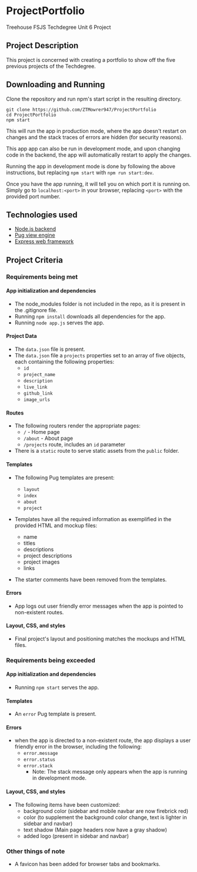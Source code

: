 # ProjectPortfolio
Treehouse FSJS Techdegree Unit 6 Project

## Project Description
This project is concerned with creating a portfolio to show off the five previous projects of the Techdegree.

## Downloading and Running
Clone the repository and run npm's start script in the resulting directory.
```
git clone https://github.com/ZTMowrer947/ProjectPortfolio
cd ProjectPortfolio
npm start
```

This will run the app in production mode, where the app doesn't restart on changes and the stack traces of errors are hidden (for security reasons).

This app app can also be run in development mode, and upon changing code in the backend, the app will automatically restart to apply the changes.

Running the app in development mode is done by following the above instructions, but replacing `npm start` with `npm run start:dev`.

Once you have the app running, it will tell you on which port it is running on. Simply go to `localhost:<port>` in your browser, replacing `<port>` with the provided port number.

## Technologies used
- [Node.js backend](https://nodejs.org)
- [Pug view engine](https://pugjs.org)
- [Express web framework](https://expressjs.com)

## Project Criteria
### Requirements being met
#### App initialization and dependencies
- The node_modules folder is not included in the repo, as it is present in the .gitignore file.
- Running `npm install` downloads all dependencies for the app.
- Running `node app.js` serves the app.

#### Project Data
- The `data.json` file is present.
- The `data.json` file a `projects` properties set to an array of five objects, each containing the following properties:
    - `id`
    - `project_name`
    - `description`
    - `live_link`
    - `github_link`
    - `image_urls`

#### Routes
- The following routers render the appropriate pages:
    - `/` - Home page
    - `/about` - About page
    - `/projects` route, includes an `id` parameter
- There is a `static` route to serve static assets from the `public` folder.

#### Templates
- The following Pug templates are present:
    - `layout`
    - `index`
    - `about`
    - `project`

- Templates have all the required information as exemplified in the provided HTML and mockup files:
    - name
    - titles
    - descriptions
    - project descriptions
    - project images
    - links
- The starter comments have been removed from the templates.

#### Errors
- App logs out user friendly error messages when the app is pointed to non-existent routes.

#### Layout, CSS, and styles
- Final project's layout and positioning matches the mockups and HTML files.

### Requirements being exceeded
#### App initialization and dependencies
- Running `npm start` serves the app.

#### Templates
- An `error` Pug template is present.

#### Errors
- when the app is directed to a non-existent route, the app displays a user friendly error in the browser, including the following:
    - `error.message`
    - `error.status`
    - `error.stack`
        - Note: The stack message only appears when the app is running in development mode.

#### Layout, CSS, and styles
- The following items have been customized:
    - background color (sidebar and mobile navbar are now firebrick red)
    - color (to supplement the background color change, text is lighter in sidebar and navbar)
    - text shadow (Main page headers now have a gray shadow)
    - added logo (present in sidebar and navbar)

### Other things of note
- A favicon has been added for browser tabs and bookmarks.